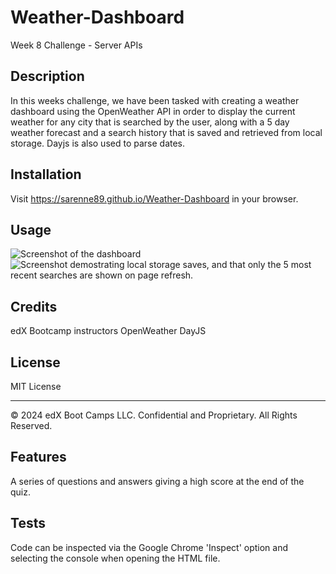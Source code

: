 # Weather-Dashboard

Week 8 Challenge - Server APIs

## Description

In this weeks challenge, we have been tasked with creating a weather dashboard using the OpenWeather API in order to display the current weather for any city that is searched by the user, along with a 5 day weather forecast and a search history that is saved and retrieved from local storage. Dayjs is also used to parse dates.

## Installation

Visit https://sarenne89.github.io/Weather-Dashboard in your browser.

## Usage

![Screenshot of the dashboard](assets/images/Screenshot1.png)
![Screenshot demostrating local storage saves, and that only the 5 most recent searches are shown on page refresh.](assets/images/Screenshot2.png)

## Credits

edX Bootcamp instructors
OpenWeather
DayJS

## License

MIT License

---

© 2024 edX Boot Camps LLC. Confidential and Proprietary. All Rights Reserved.

## Features

A series of questions and answers giving a high score at the end of the quiz.

## Tests

Code can be inspected via the Google Chrome 'Inspect' option and selecting the console when opening the HTML file.
